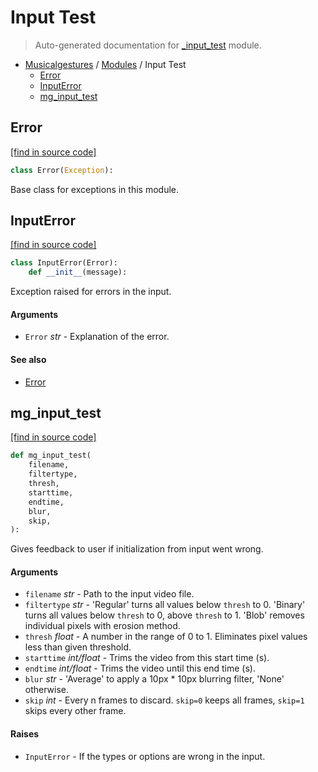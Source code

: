 # Input Test

> Auto-generated documentation for [_input_test](https://github.com/fourMs/MGT-python/blob/master/musicalgestures/_input_test.py) module.

- [Musicalgestures](README.md#musicalgestures-index) / [Modules](MODULES.md#musicalgestures-modules) / Input Test
    - [Error](#error)
    - [InputError](#inputerror)
    - [mg_input_test](#mg_input_test)

## Error

[[find in source code]](https://github.com/fourMs/MGT-python/blob/master/musicalgestures/_input_test.py#L1)

```python
class Error(Exception):
```

Base class for exceptions in this module.

## InputError

[[find in source code]](https://github.com/fourMs/MGT-python/blob/master/musicalgestures/_input_test.py#L6)

```python
class InputError(Error):
    def __init__(message):
```

Exception raised for errors in the input.

#### Arguments

- `Error` *str* - Explanation of the error.

#### See also

- [Error](#error)

## mg_input_test

[[find in source code]](https://github.com/fourMs/MGT-python/blob/master/musicalgestures/_input_test.py#L18)

```python
def mg_input_test(
    filename,
    filtertype,
    thresh,
    starttime,
    endtime,
    blur,
    skip,
):
```

Gives feedback to user if initialization from input went wrong.

#### Arguments

- `filename` *str* - Path to the input video file.
- `filtertype` *str* - 'Regular' turns all values below `thresh` to 0. 'Binary' turns all values below `thresh` to 0, above `thresh` to 1. 'Blob' removes individual pixels with erosion method.
- `thresh` *float* - A number in the range of 0 to 1. Eliminates pixel values less than given threshold.
- `starttime` *int/float* - Trims the video from this start time (s).
- `endtime` *int/float* - Trims the video until this end time (s).
- `blur` *str* - 'Average' to apply a 10px * 10px blurring filter, 'None' otherwise.
- `skip` *int* - Every n frames to discard. `skip=0` keeps all frames, `skip=1` skips every other frame.

#### Raises

- `InputError` - If the types or options are wrong in the input.

